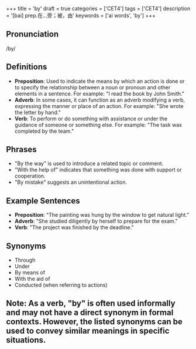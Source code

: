 +++
title = 'by'
draft = true
categories = ['CET4']
tags = ['CET4']
description = '[bai] prep.在…旁；被，由'
keywords = ['ai words', 'by']
+++

## Pronunciation
/by/

## Definitions
- **Preposition**: Used to indicate the means by which an action is done or to specify the relationship between a noun or pronoun and other elements in a sentence. For example: "I read the book by John Smith."
- **Adverb**: In some cases, it can function as an adverb modifying a verb, expressing the manner or place of an action. For example: "She wrote the letter by hand."
- **Verb**: To perform or do something with assistance or under the guidance of someone or something else. For example: "The task was completed by the team."

## Phrases
- "By the way" is used to introduce a related topic or comment.
- "With the help of" indicates that something was done with support or cooperation.
- "By mistake" suggests an unintentional action.

## Example Sentences
- **Preposition**: "The painting was hung by the window to get natural light."
- **Adverb**: "She studied diligently by herself to prepare for the exam."
- **Verb**: "The project was finished by the deadline."

## Synonyms
- Through
- Under
- By means of
- With the aid of
- Conducted (when referring to actions)

## Note: As a verb, "by" is often used informally and may not have a direct synonym in formal contexts. However, the listed synonyms can be used to convey similar meanings in specific situations.
